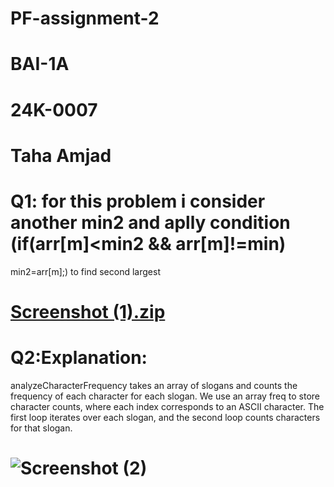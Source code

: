 # PF-assignment-2
# BAI-1A
# 24K-0007
# Taha Amjad
# Q1: for this problem i consider another min2 and aplly condition (if(arr[m]<min2 && arr[m]!=min)
min2=arr[m];) to find second largest 
# [Screenshot (1).zip](https://github.com/user-attachments/files/17572082/Screenshot.1.zip)
# Q2:Explanation:
analyzeCharacterFrequency takes an array of slogans and counts the frequency of each character for each slogan.
We use an array freq to store character counts, where each index corresponds to an ASCII character.
The first loop iterates over each slogan, and the second loop counts characters for that slogan.
# ![Screenshot (2)](https://github.com/user-attachments/assets/f4a50602-dd5b-4af8-8421-0e1d95522b8a)
